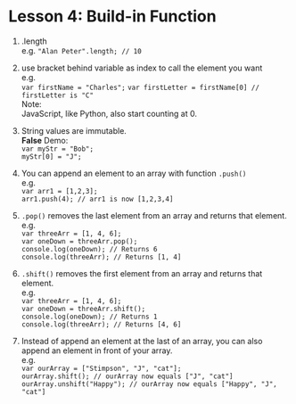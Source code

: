 # Lesson 4: Build-in Function

1. .length<br/>
e.g. `"Alan Peter".length; // 10`

2. use bracket behind variable as index to call the element you want<br/>
e.g. <br/>
`var firstName = "Charles";`
`var firstLetter = firstName[0] // firstLetter is "C"`<br/>
Note: <br/>
JavaScript, like Python, also start counting at 0.

3. String values are immutable.<br/>
**False** Demo: <br/>
`var myStr = "Bob";`<br/>
`myStr[0] = "J";`<br/>

4. You can append an element to an array with function `.push()`<br/>
   e.g.<br/>
   `var arr1 = [1,2,3];`<br/>
   `arr1.push(4); // arr1 is now [1,2,3,4]`
5. `.pop()` removes the last element from an array and returns that element.<br/>
   e.g. <br/>
   `var threeArr = [1, 4, 6];`<br/>
   `var oneDown = threeArr.pop();`<br/>
   `console.log(oneDown); // Returns 6`<br/>
   `console.log(threeArr); // Returns [1, 4]`
6. `.shift()` removes the first element from an array and returns that element.<br/>
   e.g.<br/>
   `var threeArr = [1, 4, 6];`<br/>
   `var oneDown = threeArr.shift();`<br/>
   `console.log(oneDown); // Returns 1`<br/>
   `console.log(threeArr); // Returns [4, 6]`
7. Instead of append an element at the last of an array, you can also append an element in front of your array.<br/>
   e.g.<br/>
   `var ourArray = ["Stimpson", "J", "cat"];`<br/>
   `ourArray.shift(); // ourArray now equals ["J", "cat"]`<br/>
   `ourArray.unshift("Happy"); // ourArray now equals ["Happy", "J", "cat"]`
   
